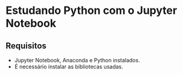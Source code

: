 # Estudando Python com o Jupyter Notebook
## Requisitos
- Jupyter Notebook, Anaconda e Python instalados.
- É necessário instalar as bibliotecas usadas.
